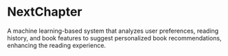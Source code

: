 # NextChapter
A machine learning-based system that analyzes user preferences, reading history, and book features to suggest personalized book recommendations, enhancing the reading experience.
